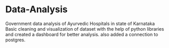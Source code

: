 # Data-Analysis
Government data analysis of Ayurvedic Hospitals in state of Karnataka
Basic cleaning and visualization of dataset with the help of python libraries and created a dashboard for better analysis.
also added a connection to postgres.
